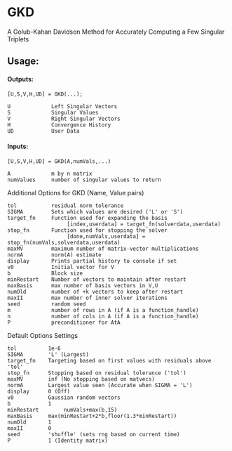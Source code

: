 # GKD


A Golub-Kahan Davidson Method for Accurately Computing a Few Singular Triplets


## Usage:
 
#### Outputs:
 
    [U,S,V,H,UD] = GKD(...);

    U             Left Singular Vectors
    S             Singular Values
    V             Right Singular Vectors
    H             Convergence History
    UD            User Data

#### Inputs:

    [U,S,V,H,UD] = GKD(A,numVals,...)
    
    A             m by n matrix
    numValues     number of singular values to return
    
  Additional Options for GKD (Name, Value pairs)
    
    tol           residual norm tolerance
    SIGMA         Sets which values are desired ('L' or 'S')
    target_fn     Function used for expanding the basis
                       [index,userdata] = target_fn(solverdata,userdata)
    stop_fn       Function used for stopping the solver
                       [done,numVals,userdata] = stop_fn(numVals,solverdata,userdata)
    maxMV         maximum number of matrix-vector multiplications
    normA         norm(A) estimate
    display       Prints partial history to console if set
    v0            Initial vector for V
    b             Block size
    minRestart    Number of vectors to maintain after restart
    maxBasis      max number of basis vectors in V,U
    numOld        number of +k vectors to keep after restart
    maxII         max number of inner solver iterations
    seed          random seed
    m             number of rows in A (if A is a function_handle)
    n             number of cols in A (if A is a function_handle)
    P             preconditioner for AtA

  Default Options Settings

    tol          1e-6
    SIGMA        'L' (Largest)
    target_fn    Targeting based on first values with residuals above 'tol'
    stop_fn      Stopping based on residual tolerance ('tol')
    maxMV        inf (No stopping based on matvecs)
    normA        Largest value seen (Accurate when SIGMA = 'L')
    display      0 (Off)
    v0           Gaussian random vectors
    b            1
    minRestart        numVals+max(b,15)
    maxBasis     max(minRestart+2*b,floor(1.3*minRestart))
    numOld       1
    maxII        0
    seed         'shuffle' (sets rng based on current time)
    P            1 (Identity matrix)
